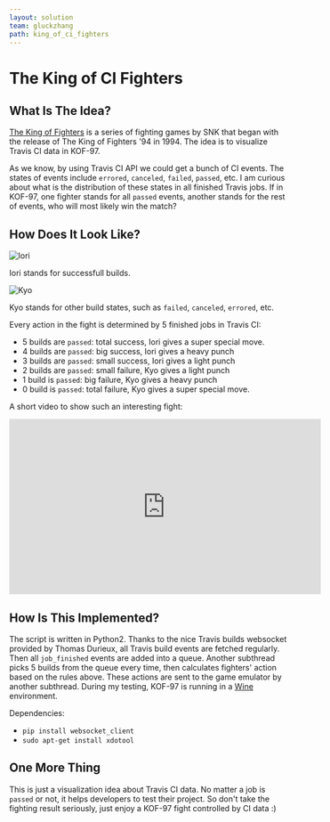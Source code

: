 ```yaml
---
layout: solution
team: gluckzhang
path: king_of_ci_fighters
---
```

# The King of CI Fighters

## What Is The Idea?

[The King of Fighters](https://en.wikipedia.org/wiki/The_King_of_Fighters) is a series of fighting games by SNK that began with the release of The King of Fighters '94 in 1994. The idea is to visualize Travis CI data in KOF-97.

As we know, by using Travis CI API we could get a bunch of CI events. The states of events include `errored`, `canceled`, `failed`, `passed`, etc. I am curious about what is the distribution of these states in all finished Travis jobs. If in KOF-97, one fighter stands for all `passed` events, another stands for the rest of events, who will most likely win the match?

## How Does It Look Like?

![Iori](https://vignette.wikia.nocookie.net/snk/images/e/e8/Iori96.gif/revision/latest?cb=20100416140138)

Iori stands for successfull builds.

![Kyo](https://vignette.wikia.nocookie.net/snk/images/2/26/Kyo97.gif/revision/latest?cb=20100417163030)

Kyo stands for other build states, such as `failed`, `canceled`, `errored`, etc.

Every action in the fight is determined by 5 finished jobs in Travis CI:

- 5 builds are `passed`: total success, Iori gives a super special move.  
- 4 builds are `passed`: big success, Iori gives a heavy punch  
- 3 builds are `passed`: small success, Iori gives a light punch  
- 2 builds are `passed`: small failure, Kyo gives a light punch  
- 1 build is `passed`: big failure, Kyo gives a heavy punch  
- 0 build is `passed`: total failure, Kyo gives a super special move.  

A short video to show such an interesting fight:

<iframe width="560" height="315" src="https://www.youtube.com/embed/94_OSJQFY9Q" frameborder="0" allow="accelerometer; autoplay; encrypted-media; gyroscope; picture-in-picture" allowfullscreen></iframe>

## How Is This Implemented?

The script is written in Python2. Thanks to the nice Travis builds websocket provided by Thomas Durieux, all Travis build events are fetched regularly. Then all `job_finished` events are added into a queue. Another subthread picks 5 builds from the queue every time, then calculates fighters' action based on the rules above. These actions are sent to the game emulator by another subthread. During my testing, KOF-97 is running in a [Wine](https://www.winehq.org/) environment.

Dependencies:  
- `pip install websocket_client`  
- `sudo apt-get install xdotool`


## One More Thing

This is just a visualization idea about Travis CI data. No matter a job is `passed` or not, it helps developers to test their project. So don't take the fighting result seriously, just enjoy a KOF-97 fight controlled by CI data :)